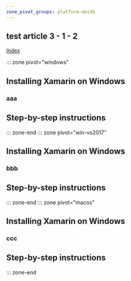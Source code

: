 ```yaml
---
zone_pivot_groups: platform-dev16
---
```


## test article 3 - 1 - 2


[Index](../../docs-index.yml)

::: zone pivot="windows"

## Installing Xamarin on Windows

### aaa

## Step-by-step instructions

::: zone-end
::: zone pivot="win-vs2017"
## Installing Xamarin on Windows

### bbb

## Step-by-step instructions
::: zone-end
::: zone pivot="macos"
## Installing Xamarin on Windows

### ccc

## Step-by-step instructions
::: zone-end